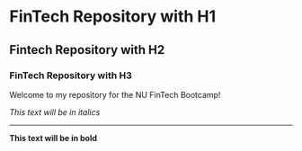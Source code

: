 # FinTech Repository with H1

## Fintech Repository with H2

### FinTech Repository with H3

Welcome to my repository for the NU FinTech Bootcamp!

*This text will be in italics*

--- 

**This text will be in bold**


